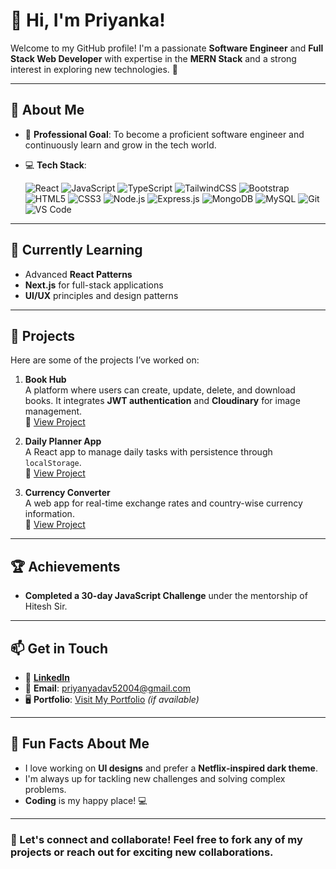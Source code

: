 # 👋 Hi, I'm Priyanka!  

Welcome to my GitHub profile! I'm a passionate **Software Engineer** and **Full Stack Web Developer** with expertise in the **MERN Stack** and a strong interest in exploring new technologies. 🚀

---

## 🌟 About Me  

- 🚀 **Professional Goal**: To become a proficient software engineer and continuously learn and grow in the tech world.  
- 💻 **Tech Stack**:
  
    ![React](https://img.shields.io/badge/-React-61DAFB?style=flat-square&logo=react&logoColor=black)  ![JavaScript](https://img.shields.io/badge/-JavaScript-F7DF1E?style=flat-square&logo=javascript&logoColor=black)  ![TypeScript](https://img.shields.io/badge/-TypeScript-3178C6?style=flat-square&logo=typescript&logoColor=white)  ![TailwindCSS](https://img.shields.io/badge/-Tailwind%20CSS-38BDF8?style=flat-square&logo=tailwindcss&logoColor=white)  ![Bootstrap](https://img.shields.io/badge/-Bootstrap-7952B3?style=flat-square&logo=bootstrap&logoColor=white)  ![HTML5](https://img.shields.io/badge/-HTML5-E34F26?style=flat-square&logo=html5&logoColor=white)  ![CSS3](https://img.shields.io/badge/-CSS3-1572B6?style=flat-square&logo=css3&logoColor=white)  ![Node.js](https://img.shields.io/badge/-Node.js-339933?style=flat-square&logo=node.js&logoColor=white)  ![Express.js](https://img.shields.io/badge/-Express.js-000000?style=flat-square&logo=express&logoColor=white)  ![MongoDB](https://img.shields.io/badge/-MongoDB-47A248?style=flat-square&logo=mongodb&logoColor=white)  ![MySQL](https://img.shields.io/badge/-MySQL-4479A1?style=flat-square&logo=mysql&logoColor=white)  ![Git](https://img.shields.io/badge/-Git-F05032?style=flat-square&logo=git&logoColor=white)  ![VS Code](https://img.shields.io/badge/-VS%20Code-007ACC?style=flat-square&logo=visual-studio-code&logoColor=white)
  
---

## 🌱 **Currently Learning**  
- Advanced **React Patterns**  
- **Next.js** for full-stack applications  
- **UI/UX** principles and design patterns

---

## 🚀 Projects  

Here are some of the projects I’ve worked on:

1. **Book Hub**  
   A platform where users can create, update, delete, and download books. It integrates **JWT authentication** and **Cloudinary** for image management.  
   🔗 [View Project](https://github.com/Priyanka9321/Book-Hub)

2. **Daily Planner App**  
   A React app to manage daily tasks with persistence through `localStorage`.  
   🔗 [View Project](https://github.com/Priyanka9321/Daily-Planner-App)

3. **Currency Converter**  
   A web app for real-time exchange rates and country-wise currency information.  
   🔗 [View Project](https://github.com/Priyanka9321/Currency-Converter)

---

## 🏆 Achievements  

- **Completed a 30-day JavaScript Challenge** under the mentorship of Hitesh Sir.  

---

## 📫 Get in Touch  

- 💼 **[LinkedIn](https://www.linkedin.com/in/your-profile/)**
- 📧 **Email**: [priyanyadav52004@gmail.com](mailto:priyanyadav52004@gmail.com)  
- 🖥️ **Portfolio**: [Visit My Portfolio](https://yourportfolio.com/) *(if available)*  

---

## 🎉 Fun Facts About Me  

- I love working on **UI designs** and prefer a **Netflix-inspired dark theme**.  
- I'm always up for tackling new challenges and solving complex problems.  
- **Coding** is my happy place! 💻

---

### 🚀 Let's connect and collaborate! Feel free to fork any of my projects or reach out for exciting new collaborations.
